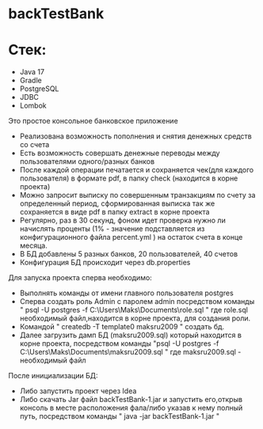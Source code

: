 # backTestBank
# Стек:
- Java 17
- Gradle
- PostgreSQL
- JDBC
- Lombok
  
 Это простое консольное банковское приложение
- Реализована возможность пополнения и снятия денежных средств со счета
- Есть возможность совершать денежные переводы между пользователями одного/разных банков
- После каждой операции печатается и сохраняется чек(для каждого пользователя) в формате pdf, в папку check (находится в корне проекта)
- Можно запросит выписку по совершенным транзакциям по счету за определенный период, сформированная выписка так же сохраняется в виде pdf в папку extract в корне проекта
- Регулярно, раз в 30 секунд, фоном идет проверка нужно ли начислять проценты (1% - значение подставляется из конфигурационного файла percent.yml ) на остаток счета в конце месяца.
- В БД добавлены 5 разных банков, 20 пользователей, 40 счетов
- Конфигурация БД происходит через db.properties 

Для запуска проекта сперва необходимо:
- Выполнять команды от имени главного пользователя postgres
- Сперва создать роль Admin с паролем admin посредством команды " psql -U postgres -f C:\Users\Maks\Documents\role.sql " где role.sql необходимый файл,находится в корне проекта, для создания роли. 
- Командой " createdb -T template0 maksru2009 " создать бд.
- Далее загрузить дамп БД (maksru2009.sql) который находится в корне проекта, посредством команды "psql -U postgres -f C:\Users\Maks\Documents\maksru2009.sql " где maksru2009.sql - необходимый файл 

После инициализации БД:
- Либо запустить проект через Idea
- Либо скачать Jar файл backTestBank-1.jar и запустить его,открыв консоль в месте расположения фала/либо указав к нему полный путь, посредством команды " java -jar backTestBank-1.jar "
